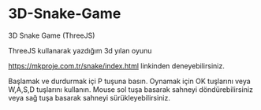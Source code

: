 # 3D-Snake-Game
3D Snake Game (ThreeJS)

ThreeJS kullanarak yazdığım 3d yılan oyunu

https://mkproje.com.tr/snake/index.html linkinden deneyebilirsiniz. 

Başlamak ve durdurmak içi P tuşuna basın.
Oynamak için OK tuşlarını veya W,A,S,D tuşlarını kullanın.
Mouse sol tuşa basarak sahneyi döndürebilirsiniz veya sağ tuşa basarak sahneyi sürükleyebilirsiniz.
